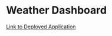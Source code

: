 # Weather Dashboard #

[Link to Deployed Application](https://ntkonzen.github.io/Weather-Dashboard/)